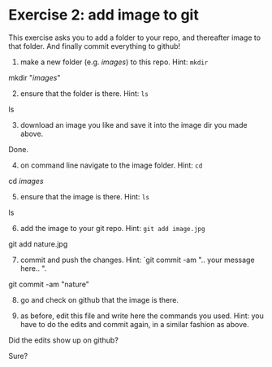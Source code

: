 # Exercise 2: add image to git

This exercise asks you to add a folder to your repo, and thereafter
image to that folder.  And finally commit everything to github!

1. make a new folder (e.g. _images_) to this repo.  Hint: `mkdir`

mkdir "_images_"

2. ensure that the folder is there.  Hint: `ls`

ls

3. download an image you like and save it into the image dir you made
   above.

Done.
   
4. on command line navigate to the image folder.  Hint: `cd`

cd _images_

5. ensure that the image is there.  Hint: `ls`

ls

6. add the image to your git repo.  Hint: `git add image.jpg`

git add nature.jpg

7. commit and push the changes.  Hint: `git commit -am ".. your
   message here.. ".
   
git commit -am "nature"
   
8. go and check on github that the image is there.

9. as before, edit this file and write here the commands you used.
   Hint: you have to do the edits and commit again, in a similar
   fashion as above.

Did the edits show up on github?

Sure?